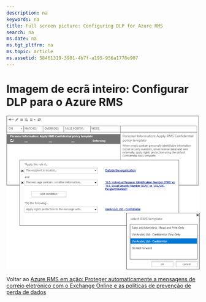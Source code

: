 ```yaml
---
description: na
keywords: na
title: Full screen picture: Configuring DLP for Azure RMS
search: na
ms.date: na
ms.tgt_pltfrm: na
ms.topic: article
ms.assetid: 58461319-3981-4b7f-a195-956a1778e907
---
```

# Imagem de ecr&#227; inteiro: Configurar DLP para o Azure RMS
![](../Image/AzRMS_DLPExample.png)

Voltar ao [Azure RMS em ação: Proteger automaticamente a mensagens de correio eletrónico com o Exchange Online e as políticas de prevenção de perda de dados](http://technet.microsoft.com/library/jj585026.aspx)

